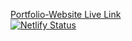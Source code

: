 [Portfolio-Website Live Link](https://mustafak.dev/)  
[![Netlify Status](https://api.netlify.com/api/v1/badges/da70fdfa-c582-45dd-a1f9-f795d5e7c9d0/deploy-status)](https://app.netlify.com/sites/mustafa-kapadia/deploys)
